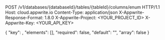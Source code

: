 POST /v1/databases/{databaseId}/tables/{tableId}/columns/enum HTTP/1.1
Host: cloud.appwrite.io
Content-Type: application/json
X-Appwrite-Response-Format: 1.8.0
X-Appwrite-Project: <YOUR_PROJECT_ID>
X-Appwrite-Key: <YOUR_API_KEY>

{
  "key": ,
  "elements": [],
  "required": false,
  "default": "<DEFAULT>",
  "array": false
}
